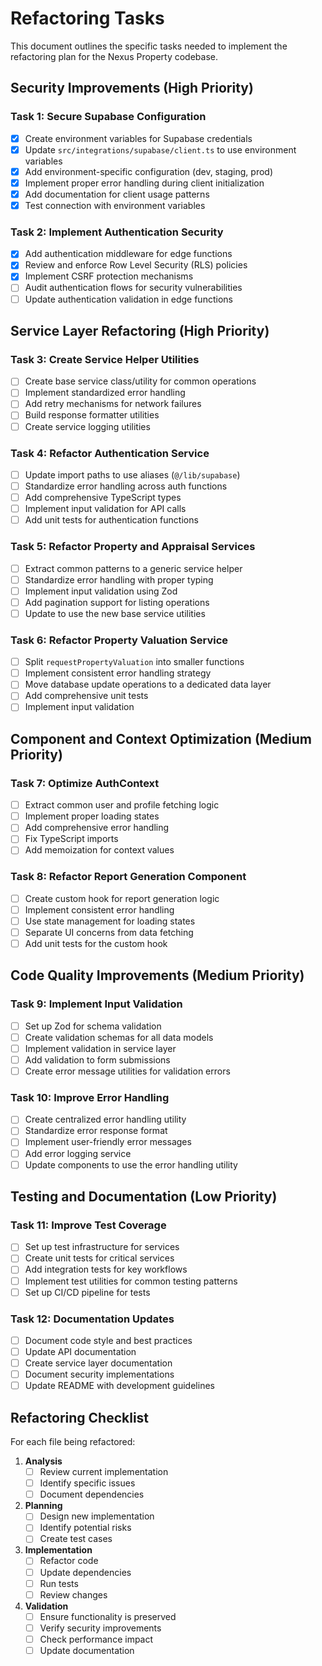 # Refactoring Tasks

This document outlines the specific tasks needed to implement the refactoring plan for the Nexus Property codebase.

## Security Improvements (High Priority)

### Task 1: Secure Supabase Configuration
- [x] Create environment variables for Supabase credentials
- [x] Update `src/integrations/supabase/client.ts` to use environment variables
- [x] Add environment-specific configuration (dev, staging, prod)
- [x] Implement proper error handling during client initialization
- [x] Add documentation for client usage patterns
- [x] Test connection with environment variables

### Task 2: Implement Authentication Security
- [x] Add authentication middleware for edge functions
- [x] Review and enforce Row Level Security (RLS) policies
- [x] Implement CSRF protection mechanisms
- [ ] Audit authentication flows for security vulnerabilities
- [ ] Update authentication validation in edge functions

## Service Layer Refactoring (High Priority)

### Task 3: Create Service Helper Utilities
- [ ] Create base service class/utility for common operations
- [ ] Implement standardized error handling
- [ ] Add retry mechanisms for network failures
- [ ] Build response formatter utilities
- [ ] Create service logging utilities

### Task 4: Refactor Authentication Service
- [ ] Update import paths to use aliases (`@/lib/supabase`)
- [ ] Standardize error handling across auth functions
- [ ] Add comprehensive TypeScript types
- [ ] Implement input validation for API calls
- [ ] Add unit tests for authentication functions

### Task 5: Refactor Property and Appraisal Services
- [ ] Extract common patterns to a generic service helper
- [ ] Standardize error handling with proper typing
- [ ] Implement input validation using Zod
- [ ] Add pagination support for listing operations
- [ ] Update to use the new base service utilities

### Task 6: Refactor Property Valuation Service
- [ ] Split `requestPropertyValuation` into smaller functions
- [ ] Implement consistent error handling strategy
- [ ] Move database update operations to a dedicated data layer
- [ ] Add comprehensive unit tests
- [ ] Implement input validation

## Component and Context Optimization (Medium Priority)

### Task 7: Optimize AuthContext
- [ ] Extract common user and profile fetching logic
- [ ] Implement proper loading states
- [ ] Add comprehensive error handling
- [ ] Fix TypeScript imports
- [ ] Add memoization for context values

### Task 8: Refactor Report Generation Component
- [ ] Create custom hook for report generation logic
- [ ] Implement consistent error handling
- [ ] Use state management for loading states
- [ ] Separate UI concerns from data fetching
- [ ] Add unit tests for the custom hook

## Code Quality Improvements (Medium Priority)

### Task 9: Implement Input Validation
- [ ] Set up Zod for schema validation
- [ ] Create validation schemas for all data models
- [ ] Implement validation in service layer
- [ ] Add validation to form submissions
- [ ] Create error message utilities for validation errors

### Task 10: Improve Error Handling
- [ ] Create centralized error handling utility
- [ ] Standardize error response format
- [ ] Implement user-friendly error messages
- [ ] Add error logging service
- [ ] Update components to use the error handling utility

## Testing and Documentation (Low Priority)

### Task 11: Improve Test Coverage
- [ ] Set up test infrastructure for services
- [ ] Create unit tests for critical services
- [ ] Add integration tests for key workflows
- [ ] Implement test utilities for common testing patterns
- [ ] Set up CI/CD pipeline for tests

### Task 12: Documentation Updates
- [ ] Document code style and best practices
- [ ] Update API documentation
- [ ] Create service layer documentation
- [ ] Document security implementations
- [ ] Update README with development guidelines

## Refactoring Checklist

For each file being refactored:

1. **Analysis**
   - [ ] Review current implementation
   - [ ] Identify specific issues
   - [ ] Document dependencies

2. **Planning**
   - [ ] Design new implementation
   - [ ] Identify potential risks
   - [ ] Create test cases

3. **Implementation**
   - [ ] Refactor code
   - [ ] Update dependencies
   - [ ] Run tests
   - [ ] Review changes

4. **Validation**
   - [ ] Ensure functionality is preserved
   - [ ] Verify security improvements
   - [ ] Check performance impact
   - [ ] Update documentation 